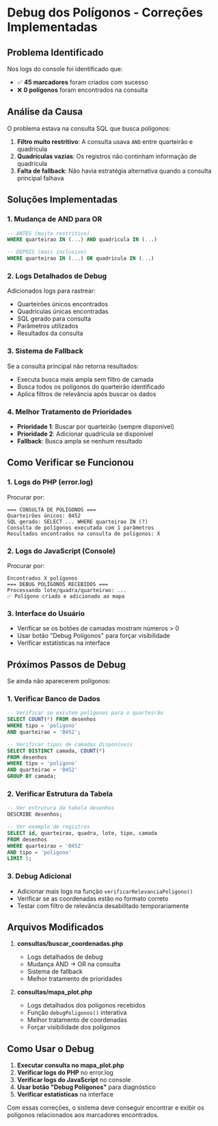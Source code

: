 # Debug dos Polígonos - Correções Implementadas

## Problema Identificado

Nos logs do console foi identificado que:
- ✅ **45 marcadores** foram criados com sucesso
- ❌ **0 polígonos** foram encontrados na consulta

## Análise da Causa

O problema estava na consulta SQL que busca polígonos:

1. **Filtro muito restritivo**: A consulta usava `AND` entre quarteirão e quadrícula
2. **Quadrículas vazias**: Os registros não continham informação de quadrícula
3. **Falta de fallback**: Não havia estratégia alternativa quando a consulta principal falhava

## Soluções Implementadas

### 1. **Mudança de AND para OR**
```sql
-- ANTES (muito restritivo)
WHERE quarteirao IN (...) AND quadricula IN (...)

-- DEPOIS (mais inclusivo)  
WHERE quarteirao IN (...) OR quadricula IN (...)
```

### 2. **Logs Detalhados de Debug**
Adicionados logs para rastrear:
- Quarteirões únicos encontrados
- Quadrículas únicas encontradas  
- SQL gerado para consulta
- Parâmetros utilizados
- Resultados da consulta

### 3. **Sistema de Fallback**
Se a consulta principal não retorna resultados:
- Executa busca mais ampla sem filtro de camada
- Busca todos os polígonos do quarteirão identificado
- Aplica filtros de relevância após buscar os dados

### 4. **Melhor Tratamento de Prioridades**
- **Prioridade 1**: Buscar por quarteirão (sempre disponível)
- **Prioridade 2**: Adicionar quadrícula se disponível
- **Fallback**: Busca ampla se nenhum resultado

## Como Verificar se Funcionou

### 1. **Logs do PHP (error.log)**
Procurar por:
```
=== CONSULTA DE POLÍGONOS ===
Quarteirões únicos: 0452
SQL gerado: SELECT ... WHERE quarteirao IN (?)
Consulta de polígonos executada com 1 parâmetros
Resultados encontrados na consulta de polígonos: X
```

### 2. **Logs do JavaScript (Console)**
Procurar por:
```
Encontrados X polígonos
=== DEBUG POLÍGONOS RECEBIDOS ===
Processando lote/quadra/quarteirao: ...
✅ Polígono criado e adicionado ao mapa
```

### 3. **Interface do Usuário**
- Verificar se os botões de camadas mostram números > 0
- Usar botão "Debug Polígonos" para forçar visibilidade
- Verificar estatísticas na interface

## Próximos Passos de Debug

Se ainda não aparecerem polígonos:

### 1. **Verificar Banco de Dados**
```sql
-- Verificar se existem polígonos para o quarteirão
SELECT COUNT(*) FROM desenhos 
WHERE tipo = 'poligono' 
AND quarteirao = '0452';

-- Verificar tipos de camadas disponíveis
SELECT DISTINCT camada, COUNT(*) 
FROM desenhos 
WHERE tipo = 'poligono' 
AND quarteirao = '0452'
GROUP BY camada;
```

### 2. **Verificar Estrutura da Tabela**
```sql
-- Ver estrutura da tabela desenhos
DESCRIBE desenhos;

-- Ver exemplo de registros
SELECT id, quarteirao, quadra, lote, tipo, camada 
FROM desenhos 
WHERE quarteirao = '0452' 
AND tipo = 'poligono' 
LIMIT 5;
```

### 3. **Debug Adicional**
- Adicionar mais logs na função `verificarRelevanciaPoligono()`
- Verificar se as coordenadas estão no formato correto
- Testar com filtro de relevância desabilitado temporariamente

## Arquivos Modificados

1. **consultas/buscar_coordenadas.php**
   - Logs detalhados de debug
   - Mudança AND → OR na consulta
   - Sistema de fallback
   - Melhor tratamento de prioridades

2. **consultas/mapa_plot.php**
   - Logs detalhados dos polígonos recebidos
   - Função `debugPoligonos()` interativa
   - Melhor tratamento de coordenadas
   - Forçar visibilidade dos polígonos

## Como Usar o Debug

1. **Executar consulta no mapa_plot.php**
2. **Verificar logs do PHP** no error.log
3. **Verificar logs do JavaScript** no console
4. **Usar botão "Debug Polígonos"** para diagnóstico
5. **Verificar estatísticas** na interface

Com essas correções, o sistema deve conseguir encontrar e exibir os polígonos relacionados aos marcadores encontrados.
